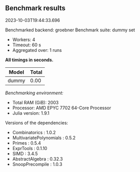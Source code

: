 ## Benchmark results

2023-10-03T19:44:33.696

Benchmarked backend: groebner
Benchmark suite: dummy set

- Workers: 4
- Timeout: 60 s
- Aggregated over: 1 runs

**All timings in seconds.**

|Model|Total|
|-----|---|
|dummy|0.00|

*Benchmarking environment:*

* Total RAM (GiB): 2003
* Processor: AMD EPYC 7702 64-Core Processor                
* Julia version: 1.9.1

Versions of the dependencies:

* Combinatorics : 1.0.2
* MultivariatePolynomials : 0.5.2
* Primes : 0.5.4
* ExprTools : 0.1.10
* SIMD : 3.4.5
* AbstractAlgebra : 0.32.3
* SnoopPrecompile : 1.0.3
